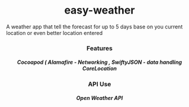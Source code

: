<h1 align="center"> easy-weather</h1>






A weather app that tell the forecast for up to 5 days base on you current location or even better location entered



<h3 align="center"> Features </h3>
<h5 align="center"> Cocoapod ( Alamafire - Networking , SwiftyJSON - data handling 
CoreLocation</h5>


<h3 align="center"> API Use </h3>
<h5 align="center"> Open Weather API </h5>

<a href="http://http://g.recordit.co/uu5Hzc9bB8.gif"></a>

